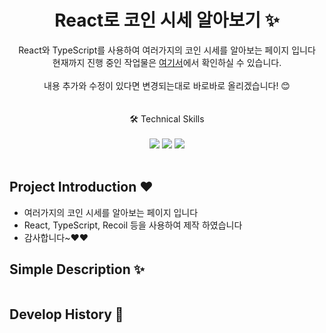 <p align="center">
  <h1 align="center">React로 코인 시세 알아보기 ✨</h1>

  <p align="center">
React와 TypeScript를 사용하여 여러가지의 코인 시세를 알아보는 페이지 입니다  <br> 현재까지 진행 중인 작업물은 <a href="https://jeonghwan96.github.io/Coin-TS/">여기서</a>에서 확인하실 수 있습니다.
  <br/>
 
  <br/> 
  내용 추가와 수정이 있다면 변경되는대로 바로바로 올리겠습니다! 😊 <br/>
  <br/>
  <br/>
  🛠  Technical Skills 
  <br/>
  <br/>
    <img src="https://img.shields.io/badge/-React-0088CC?style=flat&logo=React"/>
     <img src="https://img.shields.io/badge/-TypeScript-CC2277?style=flat&logo=TypeScript"/>
  <img src="https://img.shields.io/badge/-Recoil JS-F7F8E0?style=flat&logo=Recoil"/>
  <br/>
  <br/>
  
</p>

## Project Introduction ❤️

- 여러가지의 코인 시세를 알아보는 페이지 입니다
- React, TypeScript, Recoil 등을 사용하여 제작 하였습니다
- 감사합니다~❤️❤️

## Simple Description ✨
<p align="center">
  <img src="">
  </p>
  
## Develop History 📜


